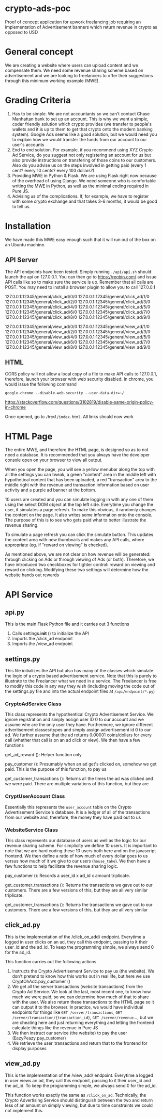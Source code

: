 # crypto-ads-poc
Proof of concept application for upwork freelancing job requiring an
implementation of Advertisement banners which return revenue in crypto as
opposed to USD

# General concept
We are creating a website where users can upload content and we compensate them.
We need some revenue sharing scheme based on advertisement and we are looking to
freelancers to offer their suggestions through this minimum working example
(MWE).

# Grading Criteria
1. Has to be simple. We are not accountants so we can't contact Chase Manhattan
   bank to set up an account. This is why we want a simple, coder friendly
   solution which crypto provides (we transfer to people's wallets and it is up
   to them to get that crypto onto the modern banking system). Google Ads seems
   like a good solution, but we would need you to explain how we would transfer
   the funds from our account to our user's accounts
2. End to end solution. For example, if you recommend using XYZ Crypto Ad
   Service, do you suggest not only registering an account for us but also
   provide instructions on transfering of those coins to our customers. Also do
   you advise us on the steps involved in getting paid (every 1 cent? every 10
   cents? every 100 dollars?)
3. Providing MWE in Python & Flask. We are using Flask right now because of the
   overhead of using Django. We need someone who is comfortable writing the MWE
   in Python, as well as the minimal coding required in Pure JS.
4. Advising us of the complications. If, for example, we have to register with
   some crypto exchange and that takes 3-6 months, it would be good to tell us.

# Installation
We have made this MWE easy enough such that it will run out of the box on an
Ubuntu machine.

## API Server
The API endpoints have been tested. Simply running `./api/api.sh` should launch
the api on 127.0.0.1. You can then go to https://reqbin.com/ and issue API calls
like so to make sure the service is up. Remember that all calls are POST. You
may need to install a browser plugin to allow you to call 127.0.0.1

127.0.0.1:12345/general/click_ad/0/0
127.0.0.1:12345/general/click_ad/1/0
127.0.0.1:12345/general/click_ad/2/0
127.0.0.1:12345/general/click_ad/3/0
127.0.0.1:12345/general/click_ad/4/0
127.0.0.1:12345/general/click_ad/5/0
127.0.0.1:12345/general/click_ad/6/0
127.0.0.1:12345/general/click_ad/7/0
127.0.0.1:12345/general/click_ad/8/0
127.0.0.1:12345/general/click_ad/9/0

127.0.0.1:12345/general/view_ad/0/0
127.0.0.1:12345/general/view_ad/1/0
127.0.0.1:12345/general/view_ad/2/0
127.0.0.1:12345/general/view_ad/3/0
127.0.0.1:12345/general/view_ad/4/0
127.0.0.1:12345/general/view_ad/5/0
127.0.0.1:12345/general/view_ad/6/0
127.0.0.1:12345/general/view_ad/7/0
127.0.0.1:12345/general/view_ad/8/0
127.0.0.1:12345/general/view_ad/9/0

## HTML
CORS policy will not allow a local copy of a file to make API calls to
127.0.0.1, therefore, launch your browser with web security disabled. In chrome,
you would issue the following command

```
google-chrome --disable-web-security --user-data-dir=~/
```
https://stackoverflow.com/questions/3102819/disable-same-origin-policy-in-chrome

Once opened, go to `/html/index.html`. All links should now work

# HTML Page
The entire MWE, and therefore the HTML page, is designed so as to not need a
database. It is recommended that you always have the developer console open on
your browser to view all output.

When you open the page, you will see a yellow menubar along the top with all the
settings you can tweak, a green "content" area in the middle left with
hypothetical content that has been uploaded, a red "transaction" area to the
middle right with the revenue and transaction information based on user activity
and a purple ad banner at the bottom.

10 users are created and you can simulate logging in with any one of
them using the select DOM object at the top left side. Everytime you change the
user, it simulates a page refresh. To make this obvious, it randomly changes the
content on the page. It also writes some information onto the console. The
purpose of this is to see who gets paid what to better illustrate the revenue
sharing.

To simulate a page refresh you can click the simulate button. This updates the
content area with new thumbnails and makes any API calls, where appropriate (eg.
if "reward on viewing" is checked).

As mentioned above, we are not clear on how revenue will be generated: through
clicking on Ads or through viewing of Ads (or both). Therefore, we have
introduced two checkboxes for tighter control: reward on viewing and reward on
clicking. Modifying these two settings will determine how the website hands out
rewards

# API Service
## api.py
This is the main Flask Python file and it carries out 3 functions
1. Calls settings.__init__ () to initialize the API
2. Imports the /click_ad endpoint
3. Imports the /view_ad endpoint

## settings.py
This file initializes the API but also has many of the classes which simulate
the logic of a crypto based advertisement service. Note that this is purely to
illustrate to the Freelancer what we need in a service. The Freelancer is free
to modify this code in any way they wish (including moving the code out of the
settings.py file and into the actual endpoint files at `/api/endpoint/*.py`)

### CryptoAdService Class
This class represents the hypothentical Crypto Advertisement Service. We ignore
registration and simply assign user ID 0 to our account and we assume whe are
the only user they have. Furthermore, we ignore different advertisement
classes/types and simply assign advertisement id 0 to our ad. We further assume
that the ad returns 0.00001 coins/dollars for every call (whether that call is
on an ad click or view). We then have a few functions

get_ad_reward (): Helper function only

pay_customer (): Presumably when an ad get's clicked on, somehow we get paid.
This is the purpose of this function, to pay us

get_customer_transactions (): Returns all the times the ad was clicked and we
were paid. There are multiple variations of this function, but they are 

### CryptUserAccount Class
Essentially this represents the `user_account` table on the Crypto Advertisement
Service's database. It is a ledger of all of the transactions from our website
and, therefore, the money they have paid out to us

### WebsiteService Class
This class represents our database of users as well as the logic for our revenue
sharing scheme. For simplicity we define 10 users. It is important to note that
we are hard coding these 10 users both here and on the javascript frontend. We
then define a ratio of how much of every dollar goes to us versus how much of it
we give to our users (`house_take`). We then have a few functions to help
facilitate the revenue sharing logic.

pay_customer (): Records a user_id x ad_id x amount triplicate.

get_customer_transactions (): Returns the transactions we gave out to our
customers. There are a few versions of this, but they are all very similar
triplicate.

get_customer_transactions (): Returns the transactions we gave out to our
customers. There are a few versions of this, but they are all very similar

## click_ad.py
This is the implementation of the /click_on_add/ endpoint. Everytime a logged in
user clicks on an ad, they call this endpoint, passing to it their user_id and
the ad_id. To keep the programming simple, we always send 0 for the ad_id.

This function carries out the following actions
1. Instructs the Crypto Advertisement Service to pay us (the website). We don't
   pretend to know how this works out in real life, but here we use
   CryptOhAdz.pay_customer ()
2. We get all the server transactions (website transactions) from the Crypto Ad
   Service. We look at the last, most recent one, to know how much we were paid,
   so we can determine how much of that to share with the user. We also return
   these transactions to the HTML page so it can output it to the browser. In
   practice, we would have individual endpoints for things like `GET
   /server/transactions`, `GET /server/transaction/{transaction_id}`, `GET
   /server/revenue`..., but we are cheating here and just returning everything
   and letting the frontend calculate things like the revenue in Pure JS
3. We then instruct our service (the website) to pay the user
   (EazyPeazy.pay_customer)
4. We retrieve the user_transactions and return that to the frontend for display
   purposes

## view_ad.py
This is the implementation of the /view_add/ endpoint. Everytime a logged in
user views an ad, they call this endpoint, passing to it their user_id and
the ad_id. To keep the programming simple, we always send 0 for the ad_id.

This function works exactly the same as `/click_on_ad`. Technically, the Crypto
Advertising Service should distinguish between the two and return less of an
amount on simply viewing, but due to time constraints we could not implement
this.
